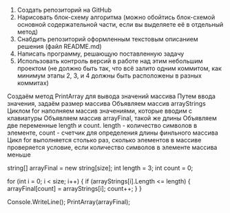 1. Создать репозиторий на GitHub
2. Нарисовать блок-схему алгоритма (можно обойтись блок-схемой основной содержательной части, если вы выделяете её в отдельный метод)
3. Снабдить репозиторий оформленным текстовым описанием решения (файл README.md)
4. Написать программу, решающую поставленную задачу
5. Использовать контроль версий в работе над этим небольшим проектом (не должно быть так, что всё залито одним коммитом, как минимум этапы 2, 3, и 4 должны быть расположены в разных коммитах)

Создаём метод PrintArray для вывода значений массива
Путем ввода значения, задаём размер массива
Объявляем массив arrayStrings
Циклом for наполняем массив значениями, которые вводим с клавиатуры
Объявляем массив arrayFinal, такой же длины
Объявляем две переменные length и count. length - количество символов в элементе, count - счетчик для определения длины финльного массива
Цикл for выполняется столько раз, сколько элементов в массиве
проверяется условие, если количество символов в элементе массива меньше 



string[] arrayFinal = new string[size];
int length = 3;
int count = 0;

for (int i = 0; i < size; i++)
{
    if (arrayStrings[i].Length <= length)
    {
        arrayFinal[count] = arrayStrings[i];
        count++;
    }
}

Console.WriteLine();
PrintArray(arrayFinal);
